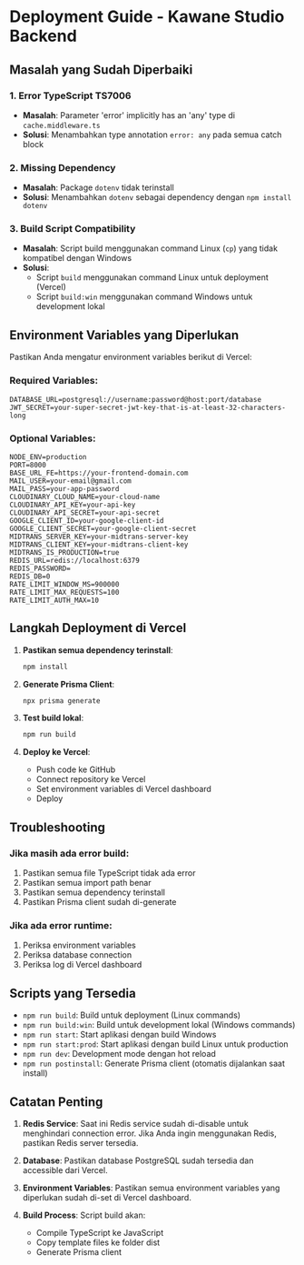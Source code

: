 # Deployment Guide - Kawane Studio Backend

## Masalah yang Sudah Diperbaiki

### 1. Error TypeScript TS7006

- **Masalah**: Parameter 'error' implicitly has an 'any' type di `cache.middleware.ts`
- **Solusi**: Menambahkan type annotation `error: any` pada semua catch block

### 2. Missing Dependency

- **Masalah**: Package `dotenv` tidak terinstall
- **Solusi**: Menambahkan `dotenv` sebagai dependency dengan `npm install dotenv`

### 3. Build Script Compatibility

- **Masalah**: Script build menggunakan command Linux (`cp`) yang tidak kompatibel dengan Windows
- **Solusi**:
  - Script `build` menggunakan command Linux untuk deployment (Vercel)
  - Script `build:win` menggunakan command Windows untuk development lokal

## Environment Variables yang Diperlukan

Pastikan Anda mengatur environment variables berikut di Vercel:

### Required Variables:

```
DATABASE_URL=postgresql://username:password@host:port/database
JWT_SECRET=your-super-secret-jwt-key-that-is-at-least-32-characters-long
```

### Optional Variables:

```
NODE_ENV=production
PORT=8000
BASE_URL_FE=https://your-frontend-domain.com
MAIL_USER=your-email@gmail.com
MAIL_PASS=your-app-password
CLOUDINARY_CLOUD_NAME=your-cloud-name
CLOUDINARY_API_KEY=your-api-key
CLOUDINARY_API_SECRET=your-api-secret
GOOGLE_CLIENT_ID=your-google-client-id
GOOGLE_CLIENT_SECRET=your-google-client-secret
MIDTRANS_SERVER_KEY=your-midtrans-server-key
MIDTRANS_CLIENT_KEY=your-midtrans-client-key
MIDTRANS_IS_PRODUCTION=true
REDIS_URL=redis://localhost:6379
REDIS_PASSWORD=
REDIS_DB=0
RATE_LIMIT_WINDOW_MS=900000
RATE_LIMIT_MAX_REQUESTS=100
RATE_LIMIT_AUTH_MAX=10
```

## Langkah Deployment di Vercel

1. **Pastikan semua dependency terinstall**:

   ```bash
   npm install
   ```

2. **Generate Prisma Client**:

   ```bash
   npx prisma generate
   ```

3. **Test build lokal**:

   ```bash
   npm run build
   ```

4. **Deploy ke Vercel**:
   - Push code ke GitHub
   - Connect repository ke Vercel
   - Set environment variables di Vercel dashboard
   - Deploy

## Troubleshooting

### Jika masih ada error build:

1. Pastikan semua file TypeScript tidak ada error
2. Pastikan semua import path benar
3. Pastikan semua dependency terinstall
4. Pastikan Prisma client sudah di-generate

### Jika ada error runtime:

1. Periksa environment variables
2. Periksa database connection
3. Periksa log di Vercel dashboard

## Scripts yang Tersedia

- `npm run build`: Build untuk deployment (Linux commands)
- `npm run build:win`: Build untuk development lokal (Windows commands)
- `npm run start`: Start aplikasi dengan build Windows
- `npm run start:prod`: Start aplikasi dengan build Linux untuk production
- `npm run dev`: Development mode dengan hot reload
- `npm run postinstall`: Generate Prisma client (otomatis dijalankan saat install)

## Catatan Penting

1. **Redis Service**: Saat ini Redis service sudah di-disable untuk menghindari connection error. Jika Anda ingin menggunakan Redis, pastikan Redis server tersedia.

2. **Database**: Pastikan database PostgreSQL sudah tersedia dan accessible dari Vercel.

3. **Environment Variables**: Pastikan semua environment variables yang diperlukan sudah di-set di Vercel dashboard.

4. **Build Process**: Script build akan:
   - Compile TypeScript ke JavaScript
   - Copy template files ke folder dist
   - Generate Prisma client
